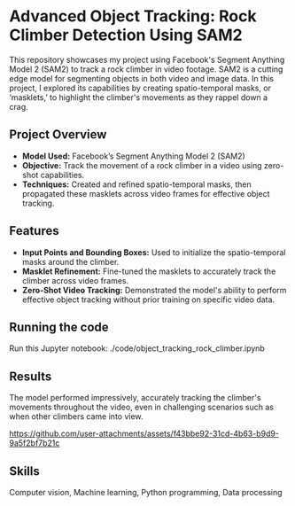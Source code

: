 # Advanced Object Tracking: Rock Climber Detection Using SAM2
This repository showcases my project using Facebook's Segment Anything Model 2 (SAM2) to track a rock climber in video footage. SAM2 is a cutting edge model for segmenting objects in both video and image data. In this project, I explored its capabilities by creating spatio-temporal masks, or ‘masklets,’ to highlight the climber's movements as they rappel down a crag.

## Project Overview
- **Model Used:** Facebook’s Segment Anything Model 2 (SAM2)
- **Objective:** Track the movement of a rock climber in a video using zero-shot capabilities.
- **Techniques:** Created and refined spatio-temporal masks, then propagated these masklets across video frames for effective object tracking.

## Features
- **Input Points and Bounding Boxes:** Used to initialize the spatio-temporal masks around the climber.
- **Masklet Refinement:** Fine-tuned the masklets to accurately track the climber across video frames.
- **Zero-Shot Video Tracking:** Demonstrated the model's ability to perform effective object tracking without prior training on specific video data.

## Running the code
Run this Jupyter notebook: ./code/object_tracking_rock_climber.ipynb
  
## Results
The model performed impressively, accurately tracking the climber's movements throughout the video, even in challenging scenarios such as when other climbers came into view.



https://github.com/user-attachments/assets/f43bbe92-31cd-4b63-b9d9-9a5f2bf7b21c



## Skills
Computer vision, Machine learning, Python programming, Data processing
